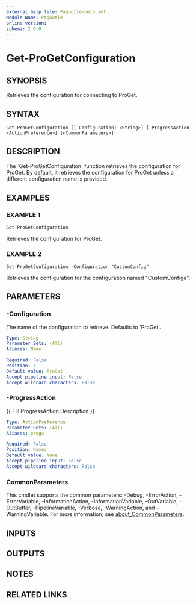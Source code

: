 ```yaml
---
external help file: Pagootle-help.xml
Module Name: Pagootle
online version:
schema: 2.0.0
---
```


# Get-ProGetConfiguration

## SYNOPSIS
Retrieves the configuration for connecting to ProGet.

## SYNTAX

```
Get-ProGetConfiguration [[-Configuration] <String>] [-ProgressAction <ActionPreference>] [<CommonParameters>]
```

## DESCRIPTION
The \`Get-ProGetConfiguration\` function retrieves the configuration for ProGet.
By default, it retrieves the configuration for ProGet unless a different configuration name is provided.

## EXAMPLES

### EXAMPLE 1
```
Get-ProGetConfiguration
```

Retrieves the configuration for ProGet.

### EXAMPLE 2
```
Get-ProGetConfiguration -Configuration "CustomConfig"
```

Retrieves the configuration for the configuration named "CustomConfige".

## PARAMETERS

### -Configuration
The name of the configuration to retrieve.
Defaults to 'ProGet'.

```yaml
Type: String
Parameter Sets: (All)
Aliases: Name

Required: False
Position: 1
Default value: ProGet
Accept pipeline input: False
Accept wildcard characters: False
```

### -ProgressAction
{{ Fill ProgressAction Description }}

```yaml
Type: ActionPreference
Parameter Sets: (All)
Aliases: proga

Required: False
Position: Named
Default value: None
Accept pipeline input: False
Accept wildcard characters: False
```

### CommonParameters
This cmdlet supports the common parameters: -Debug, -ErrorAction, -ErrorVariable, -InformationAction, -InformationVariable, -OutVariable, -OutBuffer, -PipelineVariable, -Verbose, -WarningAction, and -WarningVariable. For more information, see [about_CommonParameters](http://go.microsoft.com/fwlink/?LinkID=113216).

## INPUTS

## OUTPUTS

## NOTES

## RELATED LINKS
